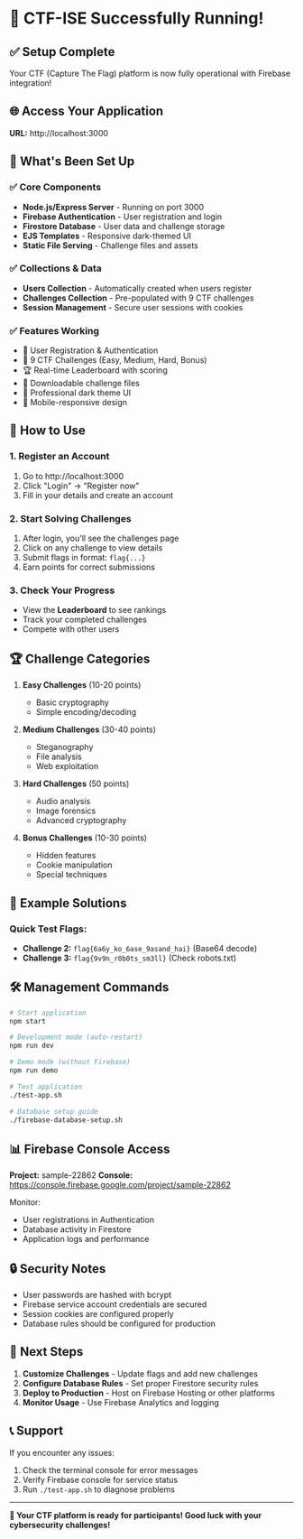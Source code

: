 # 🎉 CTF-ISE Successfully Running!

## ✅ Setup Complete

Your CTF (Capture The Flag) platform is now fully operational with Firebase integration!

## 🌐 Access Your Application

**URL:** http://localhost:3000

## 🔧 What's Been Set Up

### ✅ Core Components
- **Node.js/Express Server** - Running on port 3000
- **Firebase Authentication** - User registration and login
- **Firestore Database** - User data and challenge storage
- **EJS Templates** - Responsive dark-themed UI
- **Static File Serving** - Challenge files and assets

### ✅ Collections & Data
- **Users Collection** - Automatically created when users register
- **Challenges Collection** - Pre-populated with 9 CTF challenges
- **Session Management** - Secure user sessions with cookies

### ✅ Features Working
- 🔐 User Registration & Authentication
- 🎯 9 CTF Challenges (Easy, Medium, Hard, Bonus)
- 🏆 Real-time Leaderboard with scoring
- 📁 Downloadable challenge files
- 🎨 Professional dark theme UI
- 📱 Mobile-responsive design

## 🚀 How to Use

### 1. Register an Account
1. Go to http://localhost:3000
2. Click "Login" → "Register now"
3. Fill in your details and create an account

### 2. Start Solving Challenges
1. After login, you'll see the challenges page
2. Click on any challenge to view details
3. Submit flags in format: `flag{...}`
4. Earn points for correct submissions

### 3. Check Your Progress
- View the **Leaderboard** to see rankings
- Track your completed challenges
- Compete with other users

## 🏆 Challenge Categories

1. **Easy Challenges** (10-20 points)
   - Basic cryptography
   - Simple encoding/decoding
   
2. **Medium Challenges** (30-40 points)
   - Steganography
   - File analysis
   - Web exploitation

3. **Hard Challenges** (50 points)
   - Audio analysis
   - Image forensics
   - Advanced cryptography

4. **Bonus Challenges** (10-30 points)
   - Hidden features
   - Cookie manipulation
   - Special techniques

## 📝 Example Solutions

### Quick Test Flags:
- **Challenge 2:** `flag{6a6y_ko_6ase_9asand_hai}` (Base64 decode)
- **Challenge 3:** `flag{9v9n_r0b0ts_sm3ll}` (Check robots.txt)

## 🛠 Management Commands

```bash
# Start application
npm start

# Development mode (auto-restart)
npm run dev

# Demo mode (without Firebase)
npm run demo

# Test application
./test-app.sh

# Database setup guide
./firebase-database-setup.sh
```

## 📊 Firebase Console Access

**Project:** sample-22862
**Console:** https://console.firebase.google.com/project/sample-22862

Monitor:
- User registrations in Authentication
- Database activity in Firestore
- Application logs and performance

## 🔒 Security Notes

- User passwords are hashed with bcrypt
- Firebase service account credentials are secured
- Session cookies are configured properly
- Database rules should be configured for production

## 🎯 Next Steps

1. **Customize Challenges** - Update flags and add new challenges
2. **Configure Database Rules** - Set proper Firestore security rules
3. **Deploy to Production** - Host on Firebase Hosting or other platforms
4. **Monitor Usage** - Use Firebase Analytics and logging

## 📞 Support

If you encounter any issues:
1. Check the terminal console for error messages
2. Verify Firebase console for service status
3. Run `./test-app.sh` to diagnose problems

---

**🎉 Your CTF platform is ready for participants! Good luck with your cybersecurity challenges!**
